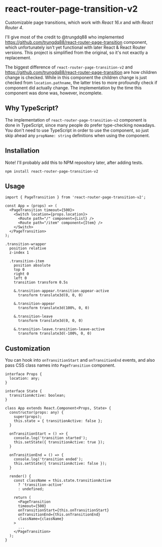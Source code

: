 # react-router-page-transition-v2

Customizable page transitions, which work with *React 16.x* and with *React Router 4*.

I'll give most of the credit to @trungdq88 who implemented https://github.com/trungdq88/react-router-page-transition component, which unfortunately isn't yet functional with later React & React Router versions. This project is simplified from the original, so it's not exactly a replacement.

The biggest difference of `react-router-page-transition-v2` and https://github.com/trungdq88/react-router-page-transition are how children change is checked. While in this component the children change is just checked from `location.pathname`, the latter tries to more profoundly check if component did actually change. The implementation by the time this component was done was, however, incomplete.

## Why TypeScript?

The implementation of `react-router-page-transition-v2` component is done in TypeScript, since many people do prefer type-checking nowadays. You don't need to use TypeScript in order to use the component, so just skip ahead any `propName: string` definitions when using the component.

## Installation

Note! I'll probably add this to NPM repository later, after adding tests.

```
npm install react-router-page-transition-v2
```

## Usage

```tsx
import { PageTransition } from 'react-router-page-transition-v2';

const App = (props) => (
  <PageTransition timeout={500}>
    <Switch location={props.location}>
      <Route path="/" component={List} />
      <Route path="/item" component={Item} />
    </Switch>
  </PageTransition>
);
```

```styl
.transition-wrapper
  position relative
  z-index 1

  .transition-item
    position absolute
    top 0
    right 0
    left 0
    transition transform 0.5s

    &.transition-appear.transition-appear-active
      transform translate3d(0, 0, 0) 
      
    &.transition-appear
      transform translate3d(100%, 0, 0) 

    &.transition-leave
      transform translate3d(0, 0, 0) 

    &.transition-leave.transition-leave-active
      transform translate3d(-100%, 0, 0) 
```

## Customization

You can hook into `onTransitionStart` and `onTransitionEnd` events, and also pass CSS class names into `PageTransition` component.

```tsx
interface Props {
  location: any;
}

interface State {
  transitionActive: boolean;
}

class App extends React.Component<Props, State> {
  constructor(props: any) {
    super(props);    
    this.state = { transitionActive: false };
  }

  onTransitionStart = () => {
    console.log('transition started');
    this.setState({ transitionActive: true });
  }

  onTransitionEnd = () => {
    console.log('transition ended');
    this.setState({ transitionActive: false });
  }

  render() {
    const className = this.state.transitionActive
      ? 'transition-active'
      : undefined;

    return (
      <PageTransition
      timeout={500}
      onTransitionStart={this.onTransitionStart}
      onTransitionEnd={this.onTransitionEnd}
      className={className}
    >
      ...
    </PageTransition>
  );
}
```

